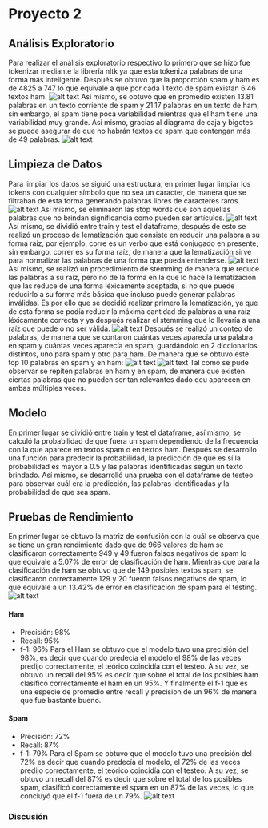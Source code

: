 # Proyecto 2 

## Análisis Exploratorio
Para realizar el análisis exploratorio respectivo lo primero que se hizo fue tokenizar mediante la librería nltk ya que esta tokeniza palabras de una forma más inteligente.
Después se obtuvo que la proporción spam y ham es de 4825 a 747 lo que equivale a que por cada 1 texto de spam existan 6.46 textos ham.
![alt text](image.png)
Así mismo, se obtuvo que en promedio existen 13.81 palabras en un texto corriente de spam y 21.17 palabras en un texto de ham, sin embargo, el spam tiene poca variabilidad mientras que el ham tiene una variabilidad muy grande. Así mismo, gracias al diagrama de caja y bigotes se puede asegurar de que no habrán textos de spam que contengan más de 49 palabras.
![alt text](image-1.png)

## Limpieza de Datos
Para limpiar los datos se siguió una estructura, en primer lugar limpiar los tokens con cualquier símbolo que no sea un caracter, de manera que se filtraban de esta forma generando palabras libres de caracteres raros.
![alt text](image-2.png)
Así mismo, se eliminaron las stop words que son aquellas palabras que no brindan significancia como pueden ser artículos.
![alt text](image-3.png)
Así mismo, se dividió entre train y test el dataframe, después de esto se realizó un proceso de lematización que consiste en reducir una palabra a su forma raíz, por ejemplo, corre es un verbo que está conjugado en presente, sin embargo, correr es su forma raíz, de manera que la lematización sirve para normalizar las palabras de una forma que pueda entenderse.
![alt text](image-4.png)
Así mismo, se realizó un procedimiento de stemming de manera que reduce las palabras a su raíz, pero no de la forma en la que lo hace la lematización que las reduce de una forma léxicamente aceptada, si no que puede reducirlo a su forma más básica que incluso puede generar palabras inválidas. Es por ello que se decidió realizar primero la lematización, ya que de esta forma se podía reducir la máxima cantidad de palabras a una raíz léxicamente correcta y ya después realizar el stemming que lo llevaría a una raíz que puede o no ser válida.
![alt text](image-5.png)
Después se realizó un conteo de palabras, de manera que se contaron cuántas veces aparecía una palabra en spam y cuántas veces aparecía en spam, guardándolo en 2 diccionarios distintos, uno para spam y otro para ham. De manera que se obtuvo este top 10 palabras en spam y en ham:
![alt text](image-6.png)
![alt text](image-7.png)
Tal como se pude observar se repiten palabras en ham y en spam, de manera que existen ciertas palabras que no pueden ser tan relevantes dado qeu aparecen en ambas múltiples veces.

## Modelo

En primer lugar se dividió entre train y test el dataframe, así mismo, se calculó la probabilidad de que fuera un spam dependiendo de la frecuencia con la que aparece en textos spam o en textos ham. Después se desarrollo una función para predecir la probabilidad, la predicción de qué es sí la probabilidad es mayor a 0.5 y las palabras identificadas según un texto brindado. Así mismo, se desarrolló una prueba con el dataframe de testeo para observar cuál era la predicción, las palabras identificadas y la probabilidad de que sea spam.

## Pruebas de Rendimiento
En primer lugar se obtuvo la matriz de confusión con la cuál se observa que se tiene un gran rendimiento dado que de 966 valores de ham se clasificaron correctamente 949 y 49 fueron falsos negativos de spam lo que equivale a  5.07% de error de clasificación de ham. Mientras que para la clasificación de ham se obtuvo que de 149 posibles textos spam, se clasificaron correctamente 129 y 20 fueron falsos negativos de spam, lo que equivale a un 13.42% de error en clasificación de spam para el testing.  
![alt text](image-8.png)
#### Ham
* Precisión: 98%
* Recall: 95%
* f-1: 96%
Para el Ham se obtuvo que el modelo tuvo una precisión del 98%, es decir que cuando predecía el modelo el 98% de las veces predijo correctamente, el teórico coincidía con el testeo. A su vez, se obtuvo un recall del 95% es decir que sobre el total de los posibles ham clasificó correctamente el ham en un 95%. Y finalmente el f-1 que es una especie de promedio entre recall y precision de un 96% de manera que fue bastante bueno.
#### Spam
* Precisión: 72%
* Recall: 87%
* f-1: 79%
Para el Spam se obtuvo que el modelo tuvo una precisión del 72% es decir que cuando predecía el modelo, el 72% de las veces predijo correctamente, el teórico coincidía con el testeo. A su vez, se obtuvo un recall del 87% es decir que sobre el total de los posibles spam, clasificó correctamente el spam en un 87% de las veces, lo que concluyó que el f-1 fuera de un 79%.
![alt text](image-9.png)

### Discusión
